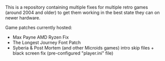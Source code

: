 This is a repository containing multiple fixes for multiple retro games (around 2004 and older) to get them working in the best state they can on newer hardware.

Game patches currently hosted:
- Max Payne AMD Ryzen Fix
- The Longest Journey Font Patch
- Syberia & Post Mortem (and other Microids games) intro skip files + black screen fix (pre-configured "player.ini" file)
